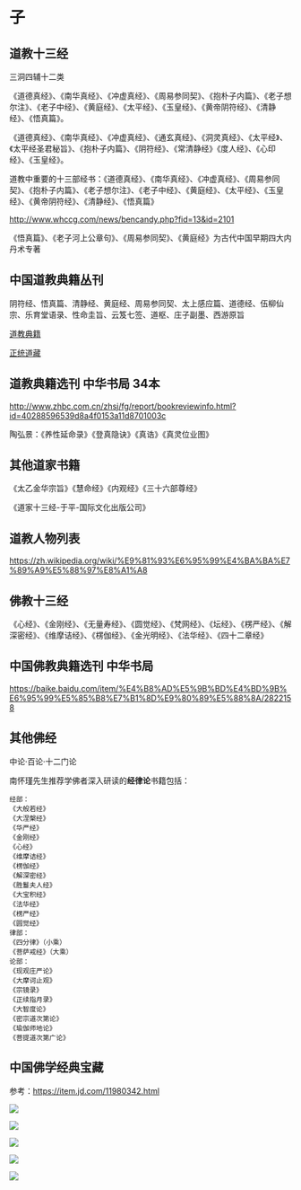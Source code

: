 # 子

## 道教十三经

三洞四辅十二类

《道德真经》、《南华真经》、《冲虚真经》、《周易参同契》、《抱朴子内篇》、《老子想尔注》、《老子中经》、《黄庭经》、《太平经》、《玉皇经》、《黄帝阴符经》、《清静经》、《悟真篇》。

《道德真经》、《南华真经》、《冲虚真经》、《通玄真经》、《洞灵真经》、《太平经》、《太平经圣君秘旨》、《抱朴子内篇》、《阴符经》、《常清静经》《度人经》、《心印经》、《玉皇经》。

道教中重要的十三部经书：《道德真经》、《南华真经》、《冲虚真经》、《周易参同契》、《抱朴子内篇》、《老子想尔注》、《老子中经》、《黄庭经》、《太平经》、《玉皇经》、《黄帝阴符经》、《清静经》、《悟真篇》

http://www.whccg.com/news/bencandy.php?fid=13&id=2101


《悟真篇》、《老子河上公章句》、《周易参同契》、《黄庭经》为古代中国早期四大内丹术专著

## 中国道教典籍丛刊

阴符经、悟真篇、清静经、黄庭经、周易参同契、太上感应篇、道德经、伍柳仙宗、乐育堂语录、性命圭旨、云笈七签、道枢、庄子副墨、西游原旨

[道教典籍](https://zh.wikisource.org/zh-hans/Category:%E9%81%93%E6%95%99%E5%85%B8%E7%B1%8D)

[正统道藏](https://zh.wikisource.org/zh-hans/Category:%E6%AD%A3%E7%B5%B1%E9%81%93%E8%97%8F)

## 道教典籍选刊 中华书局 34本

http://www.zhbc.com.cn/zhsj/fg/report/bookreviewinfo.html?id=40288596539d8a4f0153a11d8701003c

陶弘景：《养性延命录》《登真隐诀》《真诰》《真灵位业图》

## 其他道家书籍

《太乙金华宗旨》《慧命经》《内观经》《三十六部尊经》

《道家十三经-于平-国际文化出版公司》

## 道教人物列表

https://zh.wikipedia.org/wiki/%E9%81%93%E6%95%99%E4%BA%BA%E7%89%A9%E5%88%97%E8%A1%A8

## 佛教十三经

《心经》、《金刚经》、《无量寿经》、《圆觉经》、《梵网经》、《坛经》、《楞严经》、《解深密经》、《维摩诘经》、《楞伽经》、《金光明经》、《法华经》、《四十二章经》

## 中国佛教典籍选刊 中华书局

https://baike.baidu.com/item/%E4%B8%AD%E5%9B%BD%E4%BD%9B%E6%95%99%E5%85%B8%E7%B1%8D%E9%80%89%E5%88%8A/2822158


## 其他佛经

中论·百论·十二门论

南怀瑾先生推荐学佛者深入研读的**经律论**书籍包括：

```text
经部：
《大般若经》
《大涅槃经》
《华严经》
《金刚经》
《心经》
《维摩诘经》
《楞伽经》
《解深密经》
《胜鬘夫人经》
《大宝积经》
《法华经》
《楞严经》
《圆觉经》
律部：
《四分律》（小乘）
《菩萨戒经》（大乘）
论部：
《现观庄严论》
《大摩诃止观》
《宗镜录》
《正续指月录》
《大智度论》
《密宗道次第论》
《瑜伽师地论》
《菩提道次第广论》
```

## 中国佛学经典宝藏

参考：https://item.jd.com/11980342.html

![](../materials/zgfxjdbz1.png)

![](../materials/zgfxjdbz2.png)

![](../materials/zgfxjdbz3.png)

![](../materials/zgfxjdbz4.png)

![](../materials/zgfxjdbz5.png)





